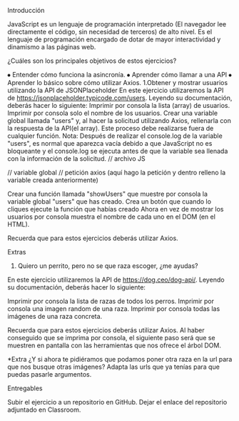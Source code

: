 Introducción

JavaScript es un lenguaje de programación interpretado (El navegador lee directamente el código, sin necesidad de terceros) de alto nivel. Es el lenguaje de programación encargado de dotar de mayor interactividad y dinamismo a las páginas web. 



¿Cuáles son los principales objetivos de estos ejercicios?

⦁ Entender cómo funciona la asincronía.
⦁ Aprender cómo llamar a una API
⦁ Aprender lo básico sobre cómo utilizar Axios.
1.Obtener y mostrar usuarios utilizando la API de JSONPlaceholder
En este ejercicio utilizaremos la API de https://jsonplaceholder.typicode.com/users. Leyendo su documentación, deberás hacer lo siguiente:
Imprimir por consola la lista (array) de usuarios.
Imprimir por consola solo el nombre de los usuarios.
Crear una variable global llamada "users" y, al hacer la solicitud utilizando Axios, rellenarla con la respuesta de la API(el array). Este proceso debe realizarse fuera de cualquier función.
Nota: Después de realizar el console.log de la variable "users", es normal que aparezca vacía debido a que JavaScript no es bloqueante y el console.log se ejecuta antes de que la variable sea llenada con la información de la solicitud.
// archivo JS


// variable global
// petición axios (aquí hago la petición y dentro relleno la variable creada anteriormente)

Crear una función llamada "showUsers" que muestre por consola la variable global "users" que has creado.
Crea un botón que cuando lo cliques ejecute la función que habías creado
Ahora en vez de mostrar los usuarios por consola muestra el nombre de cada uno en el DOM (en el HTML).

Recuerda que para estos ejercicios deberás utilizar Axios.

Extras

1. Quiero un perrito, pero no se que raza escoger, ¿me ayudas?

En este ejercicio utilizaremos la API de https://dog.ceo/dog-api/. Leyendo su documentación, deberás hacer lo siguiente:


Imprimir por consola la lista de razas de todos los perros.
Imprimir por consola una imagen random de una raza.
Imprimir por consola todas las imágenes de una raza concreta.

Recuerda que para estos ejercicios deberás utilizar Axios. Al haber conseguido que se imprima por consola, el siguiente paso será que se muestren en pantalla con las herramientas que nos ofrece el árbol DOM.

*Extra ¿Y si ahora te pidiéramos que podamos poner otra raza en la url para que nos busque otras imágenes? Adapta las urls que ya tenías para que puedas pasarle argumentos.

Entregables

Subir el ejercicio a un repositorio en GitHub.
Dejar el enlace del repositorio adjuntado en Classroom.
